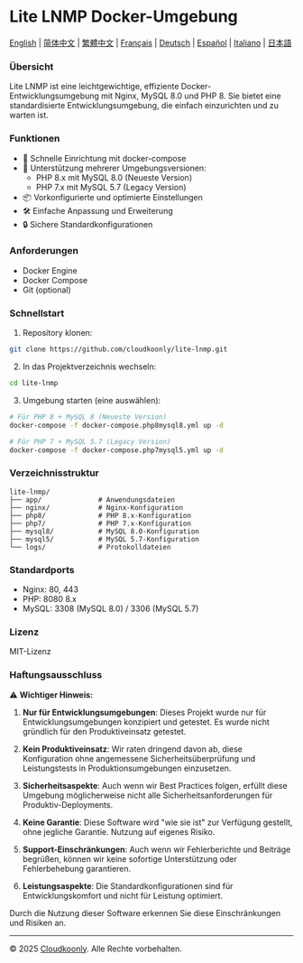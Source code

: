 # Lite LNMP Docker-Umgebung

[English](README.md) | [简体中文](README_zh-CN.md) | [繁體中文](README_zh-TW.md) | [Français](README_FR.md) | [Deutsch](README_DE.md) | [Español](README_ES.md) | [Italiano](README_IT.md) | [日本語](README_JP.md)

### Übersicht
Lite LNMP ist eine leichtgewichtige, effiziente Docker-Entwicklungsumgebung mit Nginx, MySQL 8.0 und PHP 8. Sie bietet eine standardisierte Entwicklungsumgebung, die einfach einzurichten und zu warten ist.

### Funktionen
- 🚀 Schnelle Einrichtung mit docker-compose
- 🔧 Unterstützung mehrerer Umgebungsversionen:
  - PHP 8.x mit MySQL 8.0 (Neueste Version)
  - PHP 7.x mit MySQL 5.7 (Legacy Version)
- 📦 Vorkonfigurierte und optimierte Einstellungen
- 🛠️ Einfache Anpassung und Erweiterung
- 🔒 Sichere Standardkonfigurationen

### Anforderungen
- Docker Engine
- Docker Compose
- Git (optional)

### Schnellstart
1. Repository klonen:
```bash
git clone https://github.com/cloudkoonly/lite-lnmp.git
```

2. In das Projektverzeichnis wechseln:
```bash
cd lite-lnmp
```

3. Umgebung starten (eine auswählen):
```bash
# Für PHP 8 + MySQL 8 (Neueste Version)
docker-compose -f docker-compose.php8mysql8.yml up -d

# Für PHP 7 + MySQL 5.7 (Legacy Version)
docker-compose -f docker-compose.php7mysql5.yml up -d
```

### Verzeichnisstruktur
```
lite-lnmp/
├── app/              # Anwendungsdateien
├── nginx/            # Nginx-Konfiguration
├── php8/             # PHP 8.x-Konfiguration
├── php7/             # PHP 7.x-Konfiguration
├── mysql8/           # MySQL 8.0-Konfiguration
├── mysql5/           # MySQL 5.7-Konfiguration
└── logs/             # Protokolldateien
```

### Standardports
- Nginx: 80, 443
- PHP: 8080 8.x
- MySQL: 3308 (MySQL 8.0) / 3306 (MySQL 5.7)

### Lizenz
MIT-Lizenz

### Haftungsausschluss
⚠️ **Wichtiger Hinweis:**

1. **Nur für Entwicklungsumgebungen**: Dieses Projekt wurde nur für Entwicklungsumgebungen konzipiert und getestet. Es wurde nicht gründlich für den Produktiveinsatz getestet.

2. **Kein Produktiveinsatz**: Wir raten dringend davon ab, diese Konfiguration ohne angemessene Sicherheitsüberprüfung und Leistungstests in Produktionsumgebungen einzusetzen.

3. **Sicherheitsaspekte**: Auch wenn wir Best Practices folgen, erfüllt diese Umgebung möglicherweise nicht alle Sicherheitsanforderungen für Produktiv-Deployments.

4. **Keine Garantie**: Diese Software wird "wie sie ist" zur Verfügung gestellt, ohne jegliche Garantie. Nutzung auf eigenes Risiko.

5. **Support-Einschränkungen**: Auch wenn wir Fehlerberichte und Beiträge begrüßen, können wir keine sofortige Unterstützung oder Fehlerbehebung garantieren.

6. **Leistungsaspekte**: Die Standardkonfigurationen sind für Entwicklungskomfort und nicht für Leistung optimiert.

Durch die Nutzung dieser Software erkennen Sie diese Einschränkungen und Risiken an.

---

© 2025 [Cloudkoonly](https://www.cloudkoonly.com). Alle Rechte vorbehalten.
